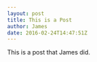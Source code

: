 ```yaml
---
layout: post
title: This is a Post
author: James
date: 2016-02-24T14:47:51Z
---
```


This is a post that James did.
